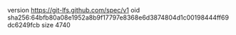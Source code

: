 version https://git-lfs.github.com/spec/v1
oid sha256:64bfb80a08e1952a8b9f17797e8368e6d3874804d1c00198444ff69dc6249fcb
size 4740
